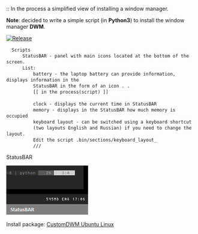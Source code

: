 :: In the process a simplified view of installing a window manager.

**Note**: decided to write a simple script (in **Python3**) to install the window manager **DWM**.

[![Release](https://img.shields.io/github/v/release/appath/CustomDWM?label=Stable&style=flat-square)](https://github.com/appath/CustomDWM/releases)
```
  Scripts
      StatusBAR - panel with main icons located at the bottom of the screen.
      List:
          battery - the laptop battery can provide information, displays information in the 
          StatusBAR in the form of an icon . .
          [[ in the process(script) ]]
          
          clock - displays the current time in StatusBAR
          memory - displays in the StatusBAR how much memory is occupied
          keyboard layout - can be switched using a keyboard shortcut 
          (two layouts English and Russian) if you need to change the layout.
          Edit the script .bin/sections/keyboard_layout_
          ///
```
StatusBAR

<img src="https://github.com/appath/CustomDWM/blob/main/screenshot/screenshot_statusbar_script.png">

Install package: [CustomDWM Ubuntu Linux](https://github.com/appath/CustomDWM/releases)

